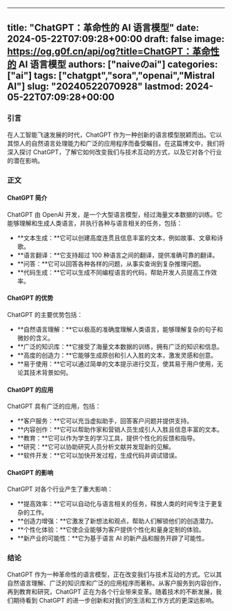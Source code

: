 
---
title: "ChatGPT：革命性的 AI 语言模型"
date: 2024-05-22T07:09:28+00:00
draft: false
image: https://og.g0f.cn/api/og?title=ChatGPT：革命性的 AI 语言模型
authors: ["naiveのai"]
categories: ["ai"]
tags: ["chatgpt","sora","openai","Mistral AI"]
slug: "20240522070928"
lastmod: 2024-05-22T07:09:28+00:00
---
### 引言

在人工智能飞速发展的时代，ChatGPT 作为一种创新的语言模型脱颖而出。它以其惊人的自然语言处理能力和广泛的应用程序而备受瞩目。在这篇博文中，我们将深入探讨 ChatGPT，了解它如何改变我们与技术互动的方式，以及它对各个行业的潜在影响。

### 正文

#### ChatGPT 简介

ChatGPT 由 OpenAI 开发，是一个大型语言模型，经过海量文本数据的训练。它能够理解和生成人类语言，并执行各种与语言相关的任务，包括：

- **文本生成：**它可以创建高度连贯且信息丰富的文本，例如故事、文章和诗歌。
- **语言翻译：**它支持超过 100 种语言之间的翻译，提供准确可靠的翻译。
- **问答：**它可以回答各种各样的问题，从事实查询到复杂推理问题。
- **代码生成：**它可以生成不同编程语言的代码，帮助开发人员提高工作效率。

#### ChatGPT 的优势

ChatGPT 的主要优势包括：

- **自然语言理解：**它以极高的准确度理解人类语言，能够理解复杂的句子和微妙的含义。
- **广泛的知识库：**它接受了海量文本数据的训练，拥有广泛的知识和信息。
- **高度的创造力：**它能够生成原创和引人入胜的文本，激发灵感和创意。
- **易于使用：**它可以通过简单的文本提示进行交互，使其易于用户使用，无论其技术背景如何。

#### ChatGPT 的应用

ChatGPT 具有广泛的应用，包括：

- **客户服务：**它可以充当虚拟助手，回答客户问题并提供支持。
- **内容创作：**它可以帮助作家和营销人员生成引人入胜且信息丰富的文本。
- **教育：**它可以作为学生的学习工具，提供个性化的反馈和指导。
- **研究：**它可以协助研究人员分析文献并发现新的见解。
- **软件开发：**它可以加快开发过程，生成代码并调试错误。

#### ChatGPT 的影响

ChatGPT 对各个行业产生了重大影响：

- **提高效率：**它可以自动化与语言相关的任务，释放人类的时间专注于更复杂的工作。
- **创造力增强：**它激发了新想法和观点，帮助人们解锁他们的创造潜力。
- **个性化体验：**它使企业能够为客户提供个性化和量身定制的体验。
- **新产业的可能性：**它为基于语言 AI 的新产品和服务开辟了可能性。

### 结论

ChatGPT 作为一种革命性的语言模型，正在改变我们与技术互动的方式。它以其自然语言理解、广泛的知识库和广泛的应用程序而著称。从客户服务到内容创作，再到教育和研究，ChatGPT 正在为各个行业带来变革。随着技术的不断发展，我们期待看到 ChatGPT 的进一步创新和对我们的生活和工作方式的更深远影响。